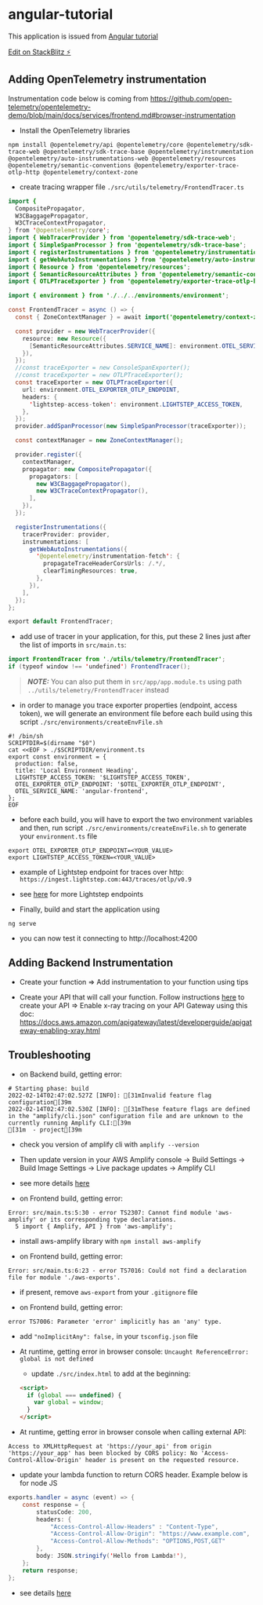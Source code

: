 # angular-tutorial

This application is issued from [Angular tutorial](https://angular.io/start)

[Edit on StackBlitz ⚡️](https://stackblitz.com/edit/angular-hpfuq7-cwsbw7)

## Adding OpenTelemetry instrumentation

Instrumentation code below is coming from https://github.com/open-telemetry/opentelemetry-demo/blob/main/docs/services/frontend.md#browser-instrumentation

- Install the OpenTelemetry libraries
```shell
npm install @opentelemetry/api @opentelemetry/core @opentelemetry/sdk-trace-web @opentelemetry/sdk-trace-base @opentelemetry/instrumentation @opentelemetry/auto-instrumentations-web @opentelemetry/resources @opentelemetry/semantic-conventions @opentelemetry/exporter-trace-otlp-http @opentelemetry/context-zone
```

- create tracing wrapper file `./src/utils/telemetry/FrontendTracer.ts`

```java
import {
  CompositePropagator,
  W3CBaggagePropagator,
  W3CTraceContextPropagator,
} from '@opentelemetry/core';
import { WebTracerProvider } from '@opentelemetry/sdk-trace-web';
import { SimpleSpanProcessor } from '@opentelemetry/sdk-trace-base';
import { registerInstrumentations } from '@opentelemetry/instrumentation';
import { getWebAutoInstrumentations } from '@opentelemetry/auto-instrumentations-web';
import { Resource } from '@opentelemetry/resources';
import { SemanticResourceAttributes } from '@opentelemetry/semantic-conventions';
import { OTLPTraceExporter } from '@opentelemetry/exporter-trace-otlp-http';

import { environment } from './../../environments/environment';

const FrontendTracer = async () => {
  const { ZoneContextManager } = await import('@opentelemetry/context-zone');

  const provider = new WebTracerProvider({
    resource: new Resource({
      [SemanticResourceAttributes.SERVICE_NAME]: environment.OTEL_SERVICE_NAME,
    }),
  });
  //const traceExporter = new ConsoleSpanExporter();
  //const traceExporter = new OTLPTraceExporter();
  const traceExporter = new OTLPTraceExporter({
    url: environment.OTEL_EXPORTER_OTLP_ENDPOINT,
    headers: {
      'lightstep-access-token': environment.LIGHTSTEP_ACCESS_TOKEN,
    },
  });
  provider.addSpanProcessor(new SimpleSpanProcessor(traceExporter));

  const contextManager = new ZoneContextManager();

  provider.register({
    contextManager,
    propagator: new CompositePropagator({
      propagators: [
        new W3CBaggagePropagator(),
        new W3CTraceContextPropagator(),
      ],
    }),
  });

  registerInstrumentations({
    tracerProvider: provider,
    instrumentations: [
      getWebAutoInstrumentations({
        '@opentelemetry/instrumentation-fetch': {
          propagateTraceHeaderCorsUrls: /.*/,
          clearTimingResources: true,
        },
      }),
    ],
  });
};

export default FrontendTracer;
```

- add use of tracer in your application, for this, put these 2 lines just after the list of imports in `src/main.ts`:

```java
import FrontendTracer from './utils/telemetry/FrontendTracer';
if (typeof window !== 'undefined') FrontendTracer();
```

> **_NOTE:_** You can also put them in `src/app/app.module.ts` using path `../utils/telemetry/FrontendTracer` instead


- in order to manage you trace exporter properties (endpoint, access token), we will generate an environment file before each build using this script `./src/environments/createEnvFile.sh`

```shell
#! /bin/sh
SCRIPTDIR=$(dirname "$0")
cat <<EOF > ./$SCRIPTDIR/environment.ts
export const environment = {
  production: false,
  title: 'Local Environment Heading',
  LIGHTSTEP_ACCESS_TOKEN: '$LIGHTSTEP_ACCESS_TOKEN',
  OTEL_EXPORTER_OTLP_ENDPOINT: '$OTEL_EXPORTER_OTLP_ENDPOINT',
  OTEL_SERVICE_NAME: 'angular-frontend',
};
EOF
```

- before each build, you will have to export the two environment variables and then, run script `./src/environments/createEnvFile.sh` to generate your `environment.ts` file
```shell
export OTEL_EXPORTER_OTLP_ENDPOINT=<YOUR_VALUE>
export LIGHTSTEP_ACCESS_TOKEN=<YOUR_VALUE>
```

  - example of Lightstep endpoint for traces over http: `https://ingest.lightstep.com:443/traces/otlp/v0.9`
  - see [here](https://docs.lightstep.com/otel/general-otlp-configuration) for more Lightstep endpoints


- Finally, build and start the application using
```shell
ng serve
```

- you can now test it connecting to http://localhost:4200


## Adding Backend Instrumentation

- Create your function
  => Add instrumentation to your function using tips

- Create your API that will call your function. Follow instructions [here](https://docs.amplify.aws/lib/restapi/getting-started/q/platform/js/#automated-setup-create-new-rest-api) to create your API
  => Enable x-ray tracing on your API Gateway using this doc: https://docs.aws.amazon.com/apigateway/latest/developerguide/apigateway-enabling-xray.html



## Troubleshooting

- on Backend build, getting error:
```
# Starting phase: build
2022-02-14T02:47:02.527Z [INFO]: [31mInvalid feature flag configuration[39m
2022-02-14T02:47:02.530Z [INFO]: [31mThese feature flags are defined in the "amplify/cli.json" configuration file and are unknown to the currently running Amplify CLI:[39m
[31m  - project[39m
```
  - check you version of amplify cli with `amplify --version`
  - Then update version in your AWS Amplify console -> Build Settings -> Build Image Settings -> Live package updates -> Amplify CLI
  - see more details [here](https://stackoverflow.com/questions/71106728/amplify-invalid-feature-flag-configuration-on-build)

- on Frontend build, getting error:
```
Error: src/main.ts:5:30 - error TS2307: Cannot find module 'aws-amplify' or its corresponding type declarations.
  5 import { Amplify, API } from 'aws-amplify';
```
  - install aws-amplify library with `npm install aws-amplify`

- on Frontend build, getting error:
```
Error: src/main.ts:6:23 - error TS7016: Could not find a declaration file for module './aws-exports'.
```
  - if present, remove `aws-export` from your `.gitignore` file

- on Frontend build, getting error:
```
error TS7006: Parameter 'error' implicitly has an 'any' type.
```
  - add `"noImplicitAny": false,` in your `tsconfig.json` file

- At runtime, getting error in browser console:
`Uncaught ReferenceError: global is not defined`
  - update `./src/index.html` to add at the beginning:
  ```html
  <script>
    if (global === undefined) {
      var global = window;
    }
  </script>
  ```

- At runtime, getting error in browser console when calling external API:
```
Access to XMLHttpRequest at 'https://your_api' from origin 'https://your_app' has been blocked by CORS policy: No 'Access-Control-Allow-Origin' header is present on the requested resource.
```
  - update your lambda function to return CORS header. Example below is for node JS
```java
exports.handler = async (event) => {
    const response = {
        statusCode: 200,
        headers: {
            "Access-Control-Allow-Headers" : "Content-Type",
            "Access-Control-Allow-Origin": "https://www.example.com",
            "Access-Control-Allow-Methods": "OPTIONS,POST,GET"
        },
        body: JSON.stringify('Hello from Lambda!'),
    };
    return response;
};
```
  - see details [here](https://docs.aws.amazon.com/apigateway/latest/developerguide/how-to-cors.html)

